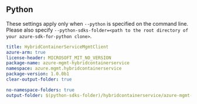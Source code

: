 ## Python

These settings apply only when `--python` is specified on the command line.
Please also specify `--python-sdks-folder=<path to the root directory of your azure-sdk-for-python clone>`.

``` yaml $(python)
title: HybridContainerServiceMgmtClient
azure-arm: true
license-header: MICROSOFT_MIT_NO_VERSION
package-name: azure-mgmt-hybridcontainerservice
namespace: azure.mgmt.hybridcontainerservice
package-version: 1.0.0b1
clear-output-folder: true
```

``` yaml $(python)
no-namespace-folders: true
output-folder: $(python-sdks-folder)/hybridcontainerservice/azure-mgmt-hybridcontainerservice/azure/mgmt/hybridcontainerservice
```
